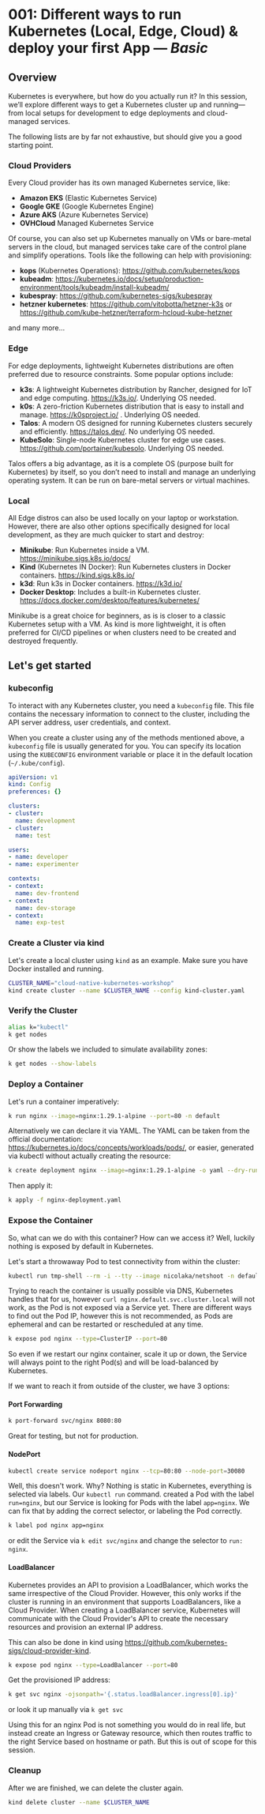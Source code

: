 # **001:** Different ways to run Kubernetes (Local, Edge, Cloud) & deploy your first App — *Basic*

## Overview

Kubernetes is everywhere, but how do you actually run it? In this session, we’ll explore different ways to get a Kubernetes cluster up and running—from local setups for development to edge deployments and cloud-managed services.

The following lists are by far not exhaustive, but should give you a good starting point.

### Cloud Providers

Every Cloud provider has its own managed Kubernetes service, like:

* **Amazon EKS** (Elastic Kubernetes Service)
* **Google GKE** (Google Kubernetes Engine)
* **Azure AKS** (Azure Kubernetes Service)
* **OVHCloud** Managed Kubernetes Service

Of course, you can also set up Kubernetes manually on VMs or bare-metal servers in the cloud, but managed services take care of the control plane and simplify operations. Tools like the following can help with provisioning:

* **kops** (Kubernetes Operations): <https://github.com/kubernetes/kops>
* **kubeadm**: <https://kubernetes.io/docs/setup/production-environment/tools/kubeadm/install-kubeadm/>
* **kubespray**: <https://github.com/kubernetes-sigs/kubespray>
* **hetzner kubernetes**: <https://github.com/vitobotta/hetzner-k3s> or <https://github.com/kube-hetzner/terraform-hcloud-kube-hetzner>

and many more...

### Edge

For edge deployments, lightweight Kubernetes distributions are often preferred due to resource constraints. Some popular options include:

* **k3s**: A lightweight Kubernetes distribution by Rancher, designed for IoT and edge computing. <https://k3s.io/>. Underlying OS needed.
* **k0s**: A zero-friction Kubernetes distribution that is easy to install and manage. <https://k0sproject.io/> . Underlying OS needed.
* **Talos**: A modern OS designed for running Kubernetes clusters securely and efficiently. <https://talos.dev/>. No underlying OS needed.
* **KubeSolo**: Single-node Kubernetes cluster for edge use cases. <https://github.com/portainer/kubesolo>. Underlying OS needed.

Talos offers a big advantage, as it is a complete OS (purpose built for Kubernetes) by itself, so you don’t need to install and manage an underlying operating system. It can be run on bare-metal servers or virtual machines.

### Local

All Edge distros can also be used locally on your laptop or workstation. However, there are also other options specifically designed for local development, as they are much quicker to start and destroy:

* **Minikube**: Run Kubernetes inside a VM. <https://minikube.sigs.k8s.io/docs/>
* **Kind** (Kubernetes IN Docker): Run Kubernetes clusters in Docker containers. <https://kind.sigs.k8s.io/>
* **k3d**: Run k3s in Docker containers. <https://k3d.io/>
* **Docker Desktop**: Includes a built-in Kubernetes cluster. <https://docs.docker.com/desktop/features/kubernetes/>

Minikube is a great choice for beginners, as is is closer to a classic Kubernetes setup with a VM. As kind is more lightweight, it is often preferred for CI/CD pipelines or when clusters need to be created and destroyed frequently.

## Let's get started

### kubeconfig

To interact with any Kubernetes cluster, you need a `kubeconfig` file. This file contains the necessary information to connect to the cluster, including the API server address, user credentials, and context.

When you create a cluster using any of the methods mentioned above, a `kubeconfig` file is usually generated for you. You can specify its location using the `KUBECONFIG` environment variable or place it in the default location (`~/.kube/config`).

```yaml
apiVersion: v1
kind: Config
preferences: {}

clusters:
- cluster:
  name: development
- cluster:
  name: test

users:
- name: developer
- name: experimenter

contexts:
- context:
  name: dev-frontend
- context:
  name: dev-storage
- context:
  name: exp-test
```

### Create a Cluster via kind

Let's create a local cluster using `kind` as an example. Make sure you have Docker installed and running.

```sh
CLUSTER_NAME="cloud-native-kubernetes-workshop"
kind create cluster --name $CLUSTER_NAME --config kind-cluster.yaml
```

### Verify the Cluster

```sh
alias k="kubectl"
k get nodes
```

Or show the labels we included to simulate availability zones:

```sh
k get nodes --show-labels
```

### Deploy a Container

Let's run a container imperatively:

```sh
k run nginx --image=nginx:1.29.1-alpine --port=80 -n default
```

Alternatively we can declare it via YAML. The YAML can be taken from the official documentation: <https://kubernetes.io/docs/concepts/workloads/pods/>, or easier, generated via kubectl without actually creating the resource:

```sh
k create deployment nginx --image=nginx:1.29.1-alpine -o yaml --dry-run=client > nginx-deployment.yaml
```

Then apply it:

```sh
k apply -f nginx-deployment.yaml
```

### Expose the Container

So, what can we do with this container? How can we access it? Well, luckily nothing is exposed by default in Kubernetes.

Let's start a throwaway Pod to test connectivity from within the cluster:

```sh
kubectl run tmp-shell --rm -i --tty --image nicolaka/netshoot -n default
```

Trying to reach the container is usually possible via DNS, Kubernetes handles that for us, however `curl nginx.default.svc.cluster.local` will not work, as the Pod is not exposed via a Service yet. There are different ways to find out the Pod IP, however this is not recommended, as Pods are ephemeral and can be restarted or rescheduled at any time.

```sh
k expose pod nginx --type=ClusterIP --port=80
```

So even if we restart our nginx container, scale it up or down, the Service will always point to the right Pod(s) and will be load-balanced by Kubernetes.

If we want to reach it from outside of the cluster, we have 3 options:

#### Port Forwarding

```sh
k port-forward svc/nginx 8080:80
```

Great for testing, but not for production.

#### NodePort

```sh
kubectl create service nodeport nginx --tcp=80:80 --node-port=30080
```

Well, this doesn't work. Why? Nothing is static in Kubernetes, everything is selected via labels. Our `kubectl run` command. created a Pod with the label `run=nginx`, but our Service is looking for Pods with the label `app=nginx`. We can fix that by adding the correct selector, or labeling the Pod correctly.

```sh
k label pod nginx app=nginx
```

or edit the Service via `k edit svc/nginx` and change the selector to `run: nginx`.

#### LoadBalancer

Kubernetes provides an API to provision a LoadBalancer, which works the same irrespective of the Cloud Provider. However, this only works if the cluster is running in an environment that supports LoadBalancers, like a Cloud Provider. When creating a LoadBalancer service, Kubernetes will communicate with the Cloud Provider's API to create the necessary resources and provision an external IP address.

This can also be done in kind using <https://github.com/kubernetes-sigs/cloud-provider-kind>.

```sh
k expose pod nginx --type=LoadBalancer --port=80
```

Get the provisioned IP address:

```sh
k get svc nginx -ojsonpath='{.status.loadBalancer.ingress[0].ip}'
```

or look it up manually via `k get svc`

Using this for an nginx Pod is not something you would do in real life, but instead create an Ingress or Gateway resource, which then routes traffic to the right Service based on hostname or path. But this is out of scope for this session.

### Cleanup

After we are finished, we can delete the cluster again.

```sh
kind delete cluster --name $CLUSTER_NAME
```
